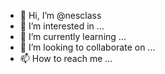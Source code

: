 - 👋 Hi, I’m @nesclass
- 👀 I’m interested in ...
- 🌱 I’m currently learning ...
- 💞️ I’m looking to collaborate on ...
- 📫 How to reach me ...

<!---
nesclass/nesclass is a ✨ special ✨ repository because its `README.md` (this file) appears on your GitHub profile.
You can click the Preview link to take a look at your changes.
--->
